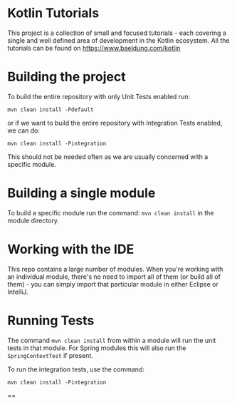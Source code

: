 Kotlin Tutorials
====================
This project is a collection of small and focused tutorials - each covering a single and well defined area of development in the Kotlin ecosystem.
All the tutorials can be found on https://www.baeldung.com/kotlin 


Building the project
====================

To build the entire repository with only Unit Tests enabled run:

`mvn clean install -Pdefault`

or if we want to build the entire repository with Integration Tests enabled, we can do:

`mvn clean install -Pintegration`

This should not be needed often as we are usually concerned with a specific module.


Building a single module
====================
To build a specific module run the command: `mvn clean install` in the module directory.


Working with the IDE
====================
This repo contains a large number of modules. 
When you're working with an individual module, there's no need to import all of them (or build all of them) - you can simply import that particular module in either Eclipse or IntelliJ. 


Running Tests
=============
The command `mvn clean install` from within a module will run the unit tests in that module.
For Spring modules this will also run the `SpringContextTest` if present.

To run the integration tests, use the command:

`mvn clean install -Pintegration` 

==